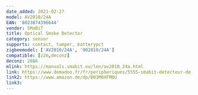 ```yaml
---
date_added: 2021-02-27
model: AV2010/24A
EAN: '8023874396644'
vendor: SMaBiT
title: Optical Smoke Detector
category: sensor
supports: contact, tamper, batterypct
zigbeemodel: ['AV2010/24A', '902010/24A']
compatible: [z2m,deconz]
deconz: 2886
mlink: https://manuals.smabit.eu/len/av2010_24a.html
link: https://www.domadoo.fr/fr/peripheriques/5555-smabit-detecteur-de-fumee-optique-zigbee-avec-fonction-sirene-8023874396644.html
link2: https://www.amazon.de/dp/B01M0XFMOU
link3: 
---
```

